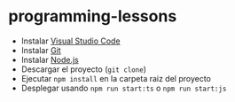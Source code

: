 # programming-lessons

- Instalar [Visual Studio Code](https://code.visualstudio.com/)
- Instalar [Git](https://git-scm.com/downloads)
- Instalar [Node.js](https://nodejs.org/en/)
- Descargar el proyecto (`git clone`)
- Ejecutar `npm install` en la carpeta raiz del proyecto 
- Desplegar usando `npm run start:ts` o `npm run start:js`
